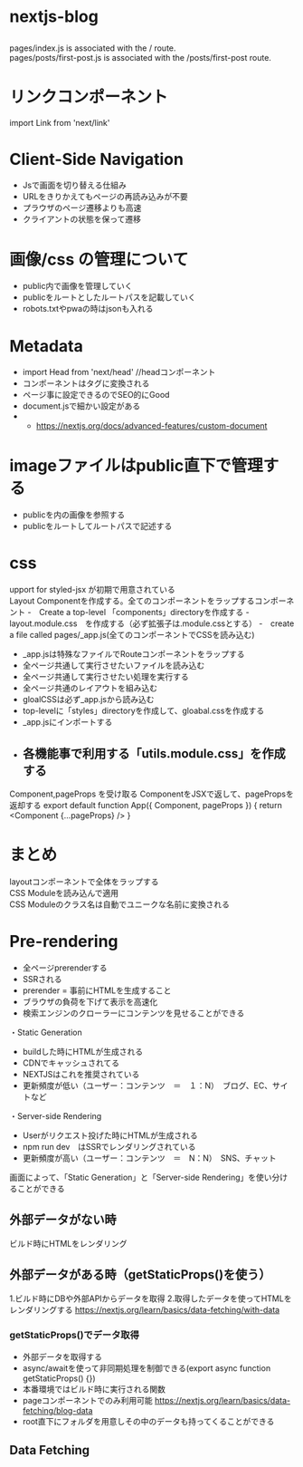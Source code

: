 # nextjs-blog



##  
pages/index.js is associated with the / route.<br>
pages/posts/first-post.js is associated with the /posts/first-post route.<br>

# リンクコンポーネント
import Link from 'next/link'

# Client-Side Navigation
- Jsで画面を切り替える仕組み
- URLをきりかえてもページの再読み込みが不要
- プラウザのページ遷移よりも高速
- クライアントの状態を保って遷移

# 画像/css の管理について
- public内で画像を管理していく
- publicをルートとしたルートパスを記載していく
- robots.txtやpwaの時はjsonも入れる


# Metadata
- import Head from 'next/head' //headコンポーネント
- <Head>コンポーネントは<head>タグに変換される
- ページ事に設定できるのでSEO的にGood
- document.jsで細かい設定がある
- - https://nextjs.org/docs/advanced-features/custom-document

# imageファイルはpublic直下で管理する
- publicを内の画像を参照する
- publicをルートしてルートパスで記述する

# css
upport for styled-jsx が初期で用意されている<br>
Layout Componentを作成する。全てのコンポーネントをラップするコンポーネント
-　Create a top-level 「components」directoryを作成する
-　layout.module.css　を作成する（必ず拡張子は.module.cssとする）
-　create a file called pages/_app.js(全てのコンポーネントでCSSを読み込む)
 - _app.jsは特殊なファイルでRouteコンポーネントをラップする
 - 全ページ共通して実行させたいファイルを読み込む
 - 全ページ共通して実行させたい処理を実行する
 - 全ページ共通のレイアウトを組み込む
- gloalCSSは必ず_app.jsから読み込む
 - top-levelに「styles」directoryを作成して、gloabal.cssを作成する
 - _app.jsにインポートする
- 各機能事で利用する「utils.module.css」を作成する
  - 
Component,pageProps を受け取る
ComponentをJSXで返して、pagePropsを返却する
export default function App({ Component, pageProps }) {
  return <Component {...pageProps} />
}

# まとめ
layoutコンポーネントで全体をラップする<br>
CSS Moduleを読み込んで適用<br>
CSS Moduleのクラス名は自動でユニークな名前に変換される<br>


# Pre-rendering
- 全ページprerenderする
- SSRされる
- prerender = 事前にHTMLを生成すること
- ブラウザの負荷を下げて表示を高速化
- 検索エンジンのクローラーにコンテンツを見せることができる

・Static Generation 
- buildした時にHTMLが生成される
- CDNでキャッシュされてる
- NEXTJSはこれを推奨されている
- 更新頻度が低い（ユーザー：コンテンツ　＝　１：N）　ブログ、EC、サイトなど

・Server-side Rendering
- Userがリクエスト投げた時にHTMLが生成される
- npm run dev　はSSRでレンダリングされている
- 更新頻度が高い（ユーザー：コンテンツ　＝　N：N）　SNS、チャット

画面によって、「Static Generation」と「Server-side Rendering」を使い分けることができる


## 外部データがない時
ビルド時にHTMLをレンダリング

## 外部データがある時（getStaticProps()を使う）
1.ビルド時にDBや外部APIからデータを取得
2.取得したデータを使ってHTMLをレンダリングする
https://nextjs.org/learn/basics/data-fetching/with-data

### getStaticProps()でデータ取得
- 外部データを取得する
- async/awaitを使って非同期処理を制御できる(export async function getStaticProps() {})
- 本番環境ではビルド時に実行される関数
- pageコンポーネントでのみ利用可能
https://nextjs.org/learn/basics/data-fetching/blog-data
- root直下にフォルダを用意しその中のデータも持ってくることができる

## Data Fetching


